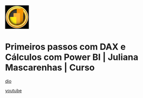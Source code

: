 ![alt text](image.png)

# Primeiros passos com DAX e Cálculos com Power BI | Juliana Mascarenhas | Curso

[dio](https://web.dio.me/course/primeiros-passos-com-dax-e-calculos-com-power-bi/learning/1b459584-9961-4461-bc6b-c1309af402f6)

[youtube](https://www.youtube.com/playlist?list=PLUFkgDlXfnjtPEEtazHl9OIY0miEjTjaN)
